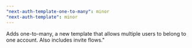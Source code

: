 ```yaml
---
"next-auth-template-one-to-many": minor
"next-auth-template": minor
---
```


Adds one-to-many, a new template that allows multiple users to belong to one account. Also includes invite flows."
